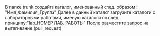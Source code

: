 В папке trunk создайте каталог, именованный след. образом : "Имя_Фамилия_Группа"
Далее в данный каталог загрузите каталоги с лабораторными работами, именую каталоги по след. принципу:"lab_НОМЕР ЛАБ. РАБОТЫ"
После разместите запрос на вытягивание (pull_request)
